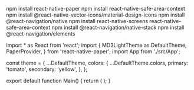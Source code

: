 npm install react-native-paper
npm install react-native-safe-area-context
npm install @react-native-vector-icons/material-design-icons
npm install @react-navigation/native
npm install react-native-screens react-native-safe-area-context
npm install @react-navigation/native-stack
npm install @react-navigation/elements



import * as React from 'react';
import {
  MD3LightTheme as DefaultTheme,
  PaperProvider,
} from 'react-native-paper';
import App from './src/App';

const theme = {
  ...DefaultTheme,
  colors: {
    ...DefaultTheme.colors,
    primary: 'tomato',
    secondary: 'yellow',
  },
};

export default function Main() {
  return (
    <PaperProvider theme={theme}>
      <App />
    </PaperProvider>
  );
}
